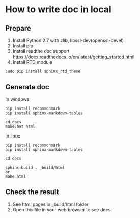 # How to write doc in local

## Prepare
1. Install Python 2.7 with zlib, libssl-dev(openssl-devel)
1. Install pip
1. Install readthe doc support https://docs.readthedocs.io/en/latest/getting_started.html
1. Install RTD module
```shell
sudo pip install sphinx_rtd_theme
```

## Generate doc

In windows
```shell
pip install recommonmark
pip install sphinx-markdown-tables

cd docs
make.bat html
```

In linux
```shell
pip install recommonmark
pip install sphinx-markdown-tables

cd docs

sphinx-build . _build/html
or
make html
```

## Check the result

1. See html pages in _build/html folder
2. Open this file in your web browser to see docs.
